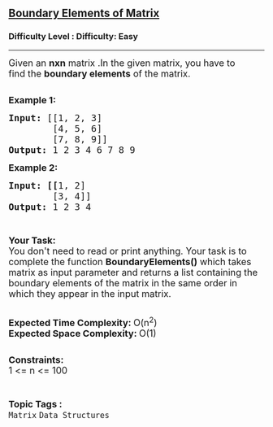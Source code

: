 <h2><a href="https://www.geeksforgeeks.org/problems/boundary-elements-of-matrix1102/1">Boundary Elements of Matrix</a></h2><h3>Difficulty Level : Difficulty: Easy</h3><hr><div class="problems_problem_content__Xm_eO"><p><span style="font-size:18px">Given an <strong>n</strong><strong>xn</strong>&nbsp;matrix .In the given matrix, you have to find&nbsp;the <strong>boundary&nbsp;elements</strong> of the matrix.</span><br>
&nbsp;</p>

<p><span style="font-size:18px"><strong>Example 1:</strong></span></p>

<pre><span style="font-size:18px"><strong>Input: </strong>[[1, 2, 3] 
&nbsp;       [4, 5, 6] 
        [7, 8, 9]]
<strong>Output: </strong>1 2 3 4 6 7 8 9</span>
</pre>

<p><span style="font-size:18px"><strong>Example 2:</strong></span></p>

<pre><span style="font-size:18px"><strong>Input: [[</strong>1, 2]
        [3, 4]]
<strong>Output: </strong>1 2 3 4</span>
</pre>

<p>&nbsp;</p>

<p><span style="font-size:18px"><strong>Your Task:</strong><br>
You don't need to read or print anything. Your task is to complete the function&nbsp;<strong>BoundaryElements()</strong>&nbsp;which takes matrix as input parameter and returns a list containing the boundary elements of the matrix in the same order in which they appear in the input matrix.</span><br>
&nbsp;</p>

<p><span style="font-size:18px"><strong>Expected Time Complexity:&nbsp;</strong>O(n<sup>2</sup>)<br>
<strong>Expected Space Complexity:&nbsp;</strong>O(1)</span><br>
&nbsp;</p>

<p><span style="font-size:18px"><strong>Constraints:</strong><br>
1 &lt;= n &lt;= 100</span></p>
</div><br><p><span style=font-size:18px><strong>Topic Tags : </strong><br><code>Matrix</code>&nbsp;<code>Data Structures</code>&nbsp;